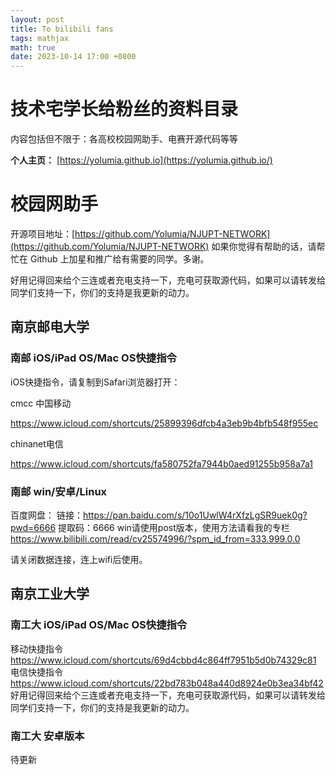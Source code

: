 ```yaml
---
layout: post
title: To bilibili fans
tags: mathjax
math: true
date: 2023-10-14 17:00 +0800
---
```

# 技术宅学长给粉丝的资料目录

内容包括但不限于：各高校校园网助手、电赛开源代码等等

**个人主页：** [https://yolumia.github.io](https://yolumia.github.io/)

# 校园网助手

开源项目地址：[https://github.com/Yolumia/NJUPT-NETWORK](https://github.com/Yolumia/NJUPT-NETWORK)
如果你觉得有帮助的话，请帮忙在 Github 上加星和推广给有需要的同学。多谢。

好用记得回来给个三连或者充电支持一下，充电可获取源代码，如果可以请转发给同学们支持一下，你们的支持是我更新的动力。

## 南京邮电大学

### 南邮 iOS/iPad OS/Mac OS快捷指令

iOS快捷指令，请复制到Safari浏览器打开：

cmcc 中国移动

https://www.icloud.com/shortcuts/25899396dfcb4a3eb9b4bfb548f955ec

chinanet电信

https://www.icloud.com/shortcuts/fa580752fa7944b0aed91255b958a7a1

### 南邮 win/安卓/Linux

百度网盘： 链接：https://pan.baidu.com/s/10o1UwlW4rXfzLgSR9uek0g?pwd=6666 提取码：6666
win请使用post版本，使用方法请看我的专栏 https://www.bilibili.com/read/cv25574996/?spm_id_from=333.999.0.0

请关闭数据连接，连上wifi后使用。

## 南京工业大学

### 南工大 iOS/iPad OS/Mac OS快捷指令

移动快捷指令  https://www.icloud.com/shortcuts/69d4cbbd4c864ff7951b5d0b74329c81
电信快捷指令  https://www.icloud.com/shortcuts/22bd783b048a440d8924e0b3ea34bf42
好用记得回来给个三连或者充电支持一下，充电可获取源代码，如果可以请转发给同学们支持一下，你们的支持是我更新的动力。

### 南工大 安卓版本

待更新

